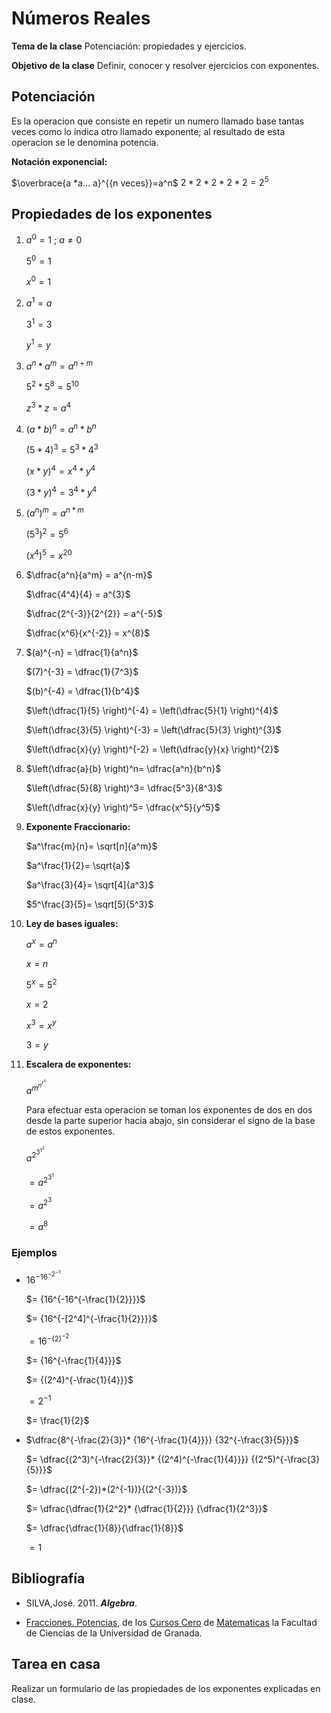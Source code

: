 # Números Reales


**Tema de la clase**  Potenciación: propiedades y ejercicios.

**Objetivo de la clase** Definir, conocer  y resolver ejercicios con exponentes.

## Potenciación

Es la operacion que consiste en repetir un numero llamado base tantas veces como lo indica otro llamado exponente; al resultado de esta operacion se le denomina potencia.

**Notación exponencial:**

$\overbrace{a *a... a}^{{n veces}}=a^n$ $2*2*2*2*2=2^5$

## Propiedades de los exponentes

1.  $a^0=1$ ; $a≠0$

    $5^0=1$

    $x^0=1$

2. $a^1=a$ 

    $3^1=3$

    $y^1=y$

3. $a^n*a^m = a^{n+m}$

    $5^2*5^8 = 5^{10}$

    $z^3*z = a^{4}$

4.  $(a*b)^n = a^n * b^n$

    $(5*4)^3 = 5^3 * 4^3$

    $(x*y)^4 = x^4 * y^4$

    $(3*y)^4 = 3^4 * y^4$

5.  $(a^n)^m = a^{n*m}$
    
    $(5^3)^2 = 5^{6}$
    
    $(x^4)^5 = x^{20}$
    
6.  $\dfrac{a^n}{a^m} = a^{n-m}$

    
    $\dfrac{4^4}{4} = a^{3}$
    
    $\dfrac{2^{-3}}{2^{2}} = a^{-5}$

    $\dfrac{x^6}{x^{-2}} = x^{8}$


7.  $(a)^{-n} = \dfrac{1}{a^n}$

    $(7)^{-3} = \dfrac{1}{7^3}$

    $(b)^{-4} = \dfrac{1}{b^4}$
    
    $\left(\dfrac{1}{5} \right)^{-4} = \left(\dfrac{5}{1} \right)^{4}$

    $\left(\dfrac{3}{5} \right)^{-3} = \left(\dfrac{5}{3} \right)^{3}$

    $\left(\dfrac{x}{y} \right)^{-2} = \left(\dfrac{y}{x} \right)^{2}$

8.  $\left(\dfrac{a}{b} \right)^n= \dfrac{a^n}{b^n}$

    $\left(\dfrac{5}{8} \right)^3= \dfrac{5^3}{8^3}$

    $\left(\dfrac{x}{y} \right)^5= \dfrac{x^5}{y^5}$

9. **Exponente Fraccionario:**

    $a^\frac{m}{n}= \sqrt[n]{a^m}$

    $a^\frac{1}{2}= \sqrt{a}$

    $a^\frac{3}{4}= \sqrt[4]{a^3}$

    $5^\frac{3}{5}= \sqrt[5]{5^3}$

10. **Ley de bases iguales:**

    $a^x = a^n$

    $x = n$

    $5^x = 5^2$

    $x = 2$

    $x^3 = x^y$

    $3 = y$

11. **Escalera de exponentes:**

    ${a^{m^{n^{r^s}}}}$

    Para efectuar esta operacion se toman los exponentes de dos en dos desde la parte superior hacia abajo, sin considerar el signo de la base de estos exponentes.


    ${a^{2^{3^{1^2}}}}$

    $= {a^{2^{3^{1}}}}$

    $= {a^{2^{3}}}$

    $= {a^{8}}$


### Ejemplos 

- ${16^{-16^{-2^{-1}}}}$

    $= {16^{-16^{-\frac{1}{2}}}}$

    $= {16^{-[2^4]^{-\frac{1}{2}}}}$

    $= {16^{-(2)^{-2}}}$

    $= {16^{-\frac{1}{4}}}$

    $= {(2^4)^{-\frac{1}{4}}}$

    $= 2^{-1}$

    $= \frac{1}{2}$

- $\dfrac{8^{-\frac{2}{3}}* {16^{-\frac{1}{4}}}} {32^{-\frac{3}{5}}}$


    $= \dfrac{(2^3)^{-\frac{2}{3}}* {(2^4)^{-\frac{1}{4}}}} {(2^5)^{-\frac{3}{5}}}$


    $= \dfrac{(2^{-2})*(2^{-1})}{(2^{-3})}$


    $= \dfrac{\dfrac{1}{2^2}* {\dfrac{1}{2}}} {\dfrac{1}{2^3}}$

    $= \dfrac{\dfrac{1}{8}}{\dfrac{1}{8}}$

    $= 1$

## Bibliografía

- SILVA,José. 2011. ***Algebra***.

- [Fracciones. Potencias](https://pedritomelenas.github.io/Curso-0-Matematicas/00-fracciones-potencias.html), de los [Cursos Cero](https://cursos-0-fc-ugr.github.io/) de [Matematicas](https://cursos-0-fc-ugr.github.io/Matematicas/)  la Facultad de Ciencias de la Universidad de Granada.

## Tarea en casa

Realizar un formulario de las propiedades de los exponentes explicadas en clase.







